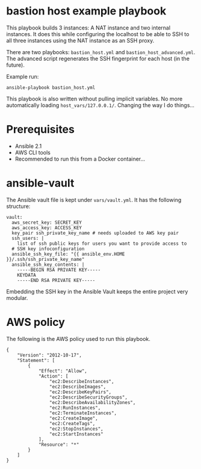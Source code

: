 # bastion host example playbook

This playbook builds 3 instances: A NAT instance and two internal instances.  It does this while configuring the localhost to be able to SSH to all three instances using the NAT instance as an SSH proxy.

There are two playbooks:  ```bastion_host.yml``` and ```bastion_host_advanced.yml```. The advanced script regenerates the SSH fingerprint for each host (in the future).

Example run:

```
ansible-playbook bastion_host.yml
```

This playbook is also written without pulling implicit variables.  No more automatically loading `host_vars/127.0.0.1/`. Changing the way I do things...

# Prerequisites

- Ansible 2.1
- AWS CLI tools
- Recommended to run this from a Docker container...

# ansible-vault

The Ansible vault file is kept under `vars/vault.yml`.  It has the following structure:

```
vault:
  aws_secret_key: SECRET_KEY
  aws_access_key: ACCESS_KEY
  key_pair ssh_private_key_name # needs uploaded to AWS key pair
  ssh_users: |
    list of ssh public keys for users you want to provide access to
  # SSH key infoconfiguration
  ansible_ssh_key_file: "{{ ansible_env.HOME }}/.ssh/ssh_private_key_name"
  ansible_ssh_key_contents: |
    -----BEGIN RSA PRIVATE KEY-----
    KEYDATA
    -----END RSA PRIVATE KEY-----
```

Embedding the SSH key in the Ansible Vault keeps the entire project very modular.


# AWS policy

The following is the AWS policy used to run this playbook.

```
{
    "Version": "2012-10-17",
    "Statement": [
        {
            "Effect": "Allow",
            "Action": [
                "ec2:DescribeInstances",
                "ec2:DescribeImages",
                "ec2:DescribeKeyPairs",
                "ec2:DescribeSecurityGroups",
                "ec2:DescribeAvailabilityZones",
                "ec2:RunInstances",
                "ec2:TerminateInstances",
                "ec2:CreateImage",
                "ec2:CreateTags",
                "ec2:StopInstances",
                "ec2:StartInstances"
            ],
            "Resource": "*"
        }
    ]
}
```

